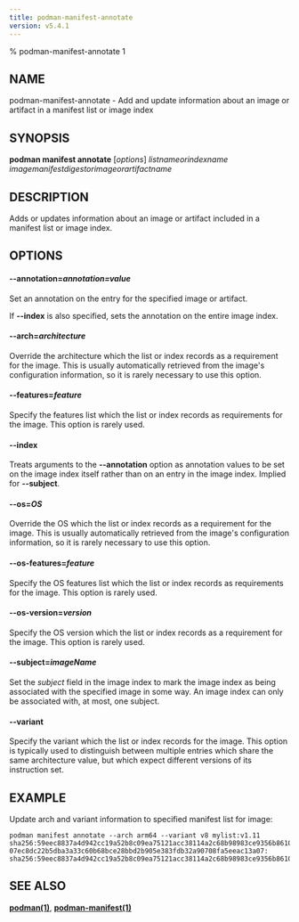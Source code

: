```yaml
---
title: podman-manifest-annotate
version: v5.4.1
---
```


% podman-manifest-annotate 1

## NAME
podman\-manifest\-annotate - Add and update information about an image or artifact in a manifest list or image index

## SYNOPSIS
**podman manifest annotate** [*options*] *listnameorindexname* *imagemanifestdigestorimageorartifactname*

## DESCRIPTION

Adds or updates information about an image or artifact included in a manifest list or image index.

## OPTIONS


[//]: # (BEGIN included file options/annotation.manifest.md)
#### **--annotation**=*annotation=value*

Set an annotation on the entry for the specified image or artifact.

[//]: # (END   included file options/annotation.manifest.md)
If **--index** is also specified, sets the annotation on the entire image index.

#### **--arch**=*architecture*

Override the architecture which the list or index records as a requirement for
the image.  This is usually automatically retrieved from the image's
configuration information, so it is rarely necessary to use this option.


[//]: # (BEGIN included file options/features.md)
#### **--features**=*feature*

Specify the features list which the list or index records as requirements for
the image.  This option is rarely used.

[//]: # (END   included file options/features.md)

#### **--index**

Treats arguments to the **--annotation** option as annotation values to be set
on the image index itself rather than on an entry in the image index.  Implied
for **--subject**.

#### **--os**=*OS*

Override the OS which the list or index records as a requirement for the image.
This is usually automatically retrieved from the image's configuration
information, so it is rarely necessary to use this option.

#### **--os-features**=*feature*

Specify the OS features list which the list or index records as requirements
for the image.  This option is rarely used.


[//]: # (BEGIN included file options/os-version.md)
#### **--os-version**=*version*

Specify the OS version which the list or index records as a requirement for the
image.  This option is rarely used.

[//]: # (END   included file options/os-version.md)

#### **--subject**=*imageName*

Set the *subject* field in the image index to mark the image index as being
associated with the specified image in some way.  An image index can only be
associated with, at most, one subject.


[//]: # (BEGIN included file options/variant.manifest.md)
#### **--variant**

Specify the variant which the list or index records for the image.  This option
is typically used to distinguish between multiple entries which share the same
architecture value, but which expect different versions of its instruction set.

[//]: # (END   included file options/variant.manifest.md)

## EXAMPLE

Update arch and variant information to specified manifest list for image:
```
podman manifest annotate --arch arm64 --variant v8 mylist:v1.11 sha256:59eec8837a4d942cc19a52b8c09ea75121acc38114a2c68b98983ce9356b8610
07ec8dc22b5dba3a33c60b68bce28bbd2b905e383fdb32a90708fa5eeac13a07: sha256:59eec8837a4d942cc19a52b8c09ea75121acc38114a2c68b98983ce9356b8610
```

## SEE ALSO
**[podman(1)](podman.1.md)**, **[podman-manifest(1)](podman-manifest.1.md)**

